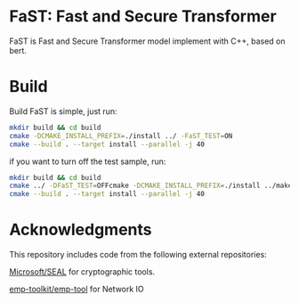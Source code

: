 # FaST: Fast and Secure Transformer

FaST is Fast and Secure Transformer model implement with C++, based on bert.

# Build

Build FaST is simple, just run:

```bash
mkdir build && cd build
cmake -DCMAKE_INSTALL_PREFIX=./install ../ -FaST_TEST=ON
cmake --build . --target install --parallel -j 40
```

if you want to turn off the test sample, run:

```bash
mkdir build && cd build
cmake ../ -DFaST_TEST=OFFcmake -DCMAKE_INSTALL_PREFIX=./install ../make
cmake --build . --target install --parallel -j 40
```

# Acknowledgments

This repository includes code from the following external repositories:

[Microsoft/SEAL](https://github.com/microsoft/SEAL) for cryptographic tools.

[emp-toolkit/emp-tool](https://github.com/emp-toolkit/emp-tool) for Network IO